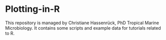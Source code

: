 # Plotting-in-R
This repository is managed by Christiane Hassenrück, PhD Tropical Marine Microbiology. It contains some scripts and example data for tutorials related to R.
